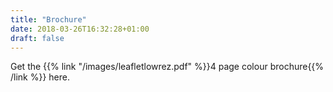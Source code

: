 ```yaml
---
title: "Brochure"
date: 2018-03-26T16:32:28+01:00
draft: false
---
```



Get the {{% link "/images/leafletlowrez.pdf" %}}4 page colour brochure{{% /link %}} here.
